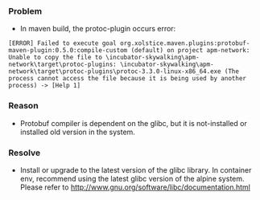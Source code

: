 ### Problem
- In maven build, the protoc-plugin occurs error:
```
[ERROR] Failed to execute goal org.xolstice.maven.plugins:protobuf-maven-plugin:0.5.0:compile-custom (default) on project apm-network: Unable to copy the file to \incubator-skywalking\apm-network\target\protoc-plugins: \incubator-skywalking\apm-network\target\protoc-plugins\protoc-3.3.0-linux-x86_64.exe (The process cannot access the file because it is being used by another process) -> [Help 1]
```

### Reason
- Protobuf compiler is dependent on the glibc, but it is not-installed or installed old version in the system.

### Resolve
- Install or upgrade to the latest version of the glibc library. In container env, recommend using the latest glibc version of the alpine system.
Please refer to http://www.gnu.org/software/libc/documentation.html
